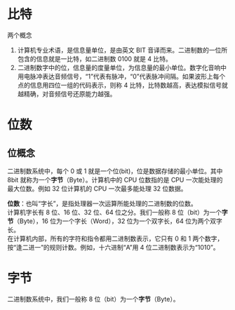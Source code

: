 # 比特

两个概念

1. 计算机专业术语，是信息量单位，是由英文 BIT 音译而来。二进制数的一位所包含的信息就是一比特，如二进制数 0100 就是 4 比特。
2. 二进制数字中的位，信息量的度量单位，为信息量的最小单位。数字化音响中用电脉冲表达音频信号，“1”代表有脉冲，“0”代表脉冲间隔。如果波形上每个点的信息用四位一组的代码表示，则称 4 比特，比特数越高，表达模拟信号就越精确，对音频信号还原能力越强。

# 位数

## 位概念

二进制数系统中，每个 0 或 1 就是一个位(bit)，位是数据存储的最小单位。其中 8bit 就称为一个**字节**（Byte）。计算机中的 CPU 位数指的是 CPU 一次能处理的最大位数。例如 32 位计算机的 CPU 一次最多能处理 32 位数据。

**位数**：也叫“字长”，是指处理器一次运算所能处理的二进制数的位数。  
计算机字长有 8 位、16 位、32 位、64 位之分。我们一般称 8 位（bit）为一个**字节**（Byte），16 位为一个字长（Word），32 位为一个双字长，64 位为两个双字长。  
在计算机内部，所有的字符和指令都用二进制数表示，它只有 0 和 1 两个数字，按“逢二进一”的规则计数。例如，十六进制“A”用 4 位二进制数表示为“1010”。

# 字节

二进制数系统中，我们一般称 8 位（bit）为一个**字节**（Byte）。
